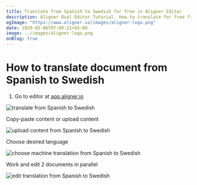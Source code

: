 ```yaml
---
title: Translate from Spanish to Swedish for free in Aligner Editor
description: Aligner Dual Editor Tutorial. How to translate for free from Spanish to Swedish. Aligner is multilingual document management platform. 
ogImage: "https://www.aligner.io/images/aligner-logo.png"
date: 2020-05-06T07:09:21+03:00
image: ../images/aligner-logo.png
onBlog: true
---
```


# How to translate document from Spanish to Swedish

1. Go to editor at [app.aligner.io](https://app.aligner.io "Aligner App web page")

![translate from Spanish to Swedish](../aligner-blank-editor.png "translate from Spanish to Swedish")

Copy-paste content or upload content

![upload content from Spanish to Swedish](../aligner-uploaded-document.png "upload content from Spanish to Swedish")

Choose desired language

![choose machine translation from Spanish to Swedish](../aligner-language-dropdown.png "choose machine translation from Spanish to Swedish")

Work and edit 2 documents in parallel

![edit translation from Spanish to Swedish](../aligner-double-sitded-editor.png "edit translation from Spanish to Swedish")

